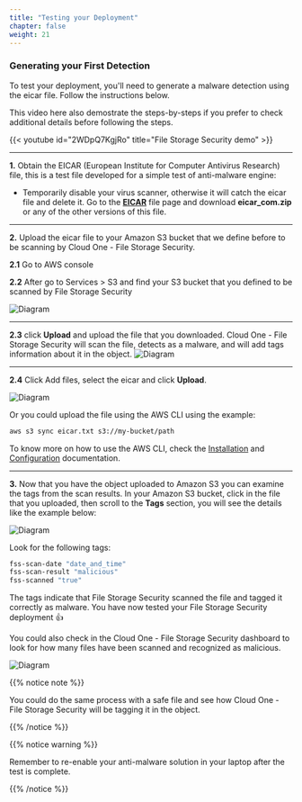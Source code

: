 ```yaml
---
title: "Testing your Deployment"
chapter: false
weight: 21
---
```


### Generating your First Detection

To test your deployment, you'll need to generate a malware detection using the eicar file. Follow the instructions below. 

This video here also demostrate the steps-by-steps if you prefer to check additional details before following the steps. 

{{< youtube id="2WDpQ7KgjRo" title="File Storage Security demo" >}}

---

**1.** Obtain the EICAR (European Institute for Computer Antivirus Research) file, this is a test file developed for a simple test of anti-malware engine:

- Temporarily disable your virus scanner, otherwise it will catch the eicar file and delete it. Go to the <b>[EICAR](https://www.eicar.org/)</b> file page and download **eicar_com.zip** or any of the other versions of this file.

---

**2.** Upload the eicar file to your Amazon S3 bucket that we define before to be scanning by Cloud One - File Storage Security.

**2.1** Go to AWS console

**2.2** After go to Services > S3 and find your S3 bucket that you defined to be scanned by File Storage Security

![Diagram](/images/s3_1.png)

---

**2.3** click <b>Upload</b> and upload the file that you downloaded. Cloud One - File Storage Security will scan the file, detects as a malware, and will add tags information about it in the object.
![Diagram](/images/s3_2.png)

---

**2.4** Click Add files, select the eicar and click **Upload**.

![Diagram](/images/s3_3.png)

Or you could upload the file using the AWS CLI using the example:

``` bash
aws s3 sync eicar.txt s3://my-bucket/path
```
To know more on how to use the AWS CLI, check the <a href="https://docs.aws.amazon.com/cli/latest/userguide/install-cliv2.html">Installation</a> and <a href="https://docs.aws.amazon.com/cli/latest/userguide/cli-configure-quickstart.html">Configuration</a> documentation.

---

**3.** Now that you have the object uploaded to Amazon S3 you can examine the tags from the scan results. In your Amazon S3 bucket, click in the file that you uploaded, then scroll to the <b>Tags</b> section, you will see the details like the example below:


![Diagram](/images/tags_updated.png)

Look for the following tags:
``` bash
fss-scan-date "date_and_time"
fss-scan-result "malicious"
fss-scanned "true"
```
The tags indicate that File Storage Security scanned the file and tagged it correctly as malware. You have now tested your File Storage Security deployment :+1:

You could also check in the Cloud One - File Storage Security dashboard to look for how many files have been scanned and recognized as malicious. 

![Diagram](/images/s3_4.png)

{{% notice note %}}
<p style='text-align: left;'>
You could do the same process with a safe file and see how Cloud One - File Storage Security will be tagging it in the object.
</p>
{{% /notice %}}


{{% notice warning %}}
<p style='text-align: left;'>
Remember to re-enable your anti-malware solution in your laptop after the test is complete.
</p>
{{% /notice %}}


